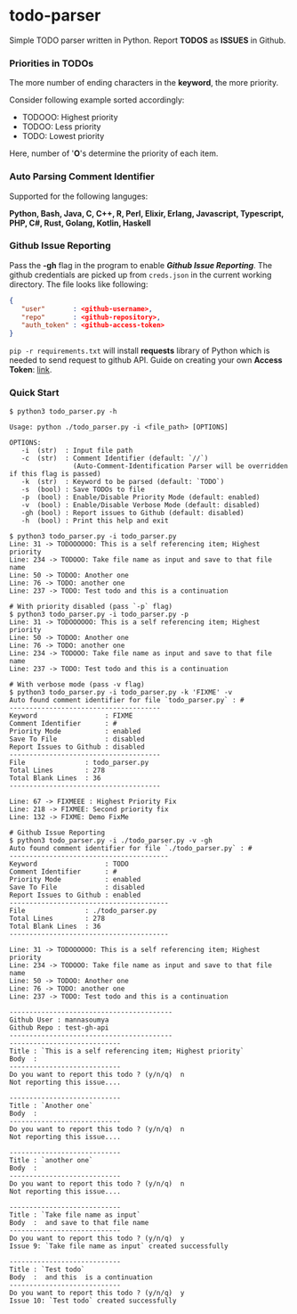# todo-parser
Simple TODO parser written in Python.
Report **TODOS** as **ISSUES** in Github.
### Priorities in TODOs
The more number of ending characters in the **keyword**, the more priority.

Consider following example sorted accordingly:
- TODOOO: Highest priority 
- TODOO: Less priority
- TODO: Lowest priority

Here, number of '**O**'s determine the priority of each item.

### Auto Parsing Comment Identifier
Supported for the following languges:

**Python, Bash, Java, C, C++, R, Perl, Elixir, Erlang, Javascript, Typescript, PHP, C#, Rust, Golang, Kotlin, Haskell**

### Github Issue Reporting

Pass the **-gh** flag in the program to enable ***Github Issue Reporting***. The github credentials are picked up from ```creds.json``` in the current working directory. The file looks like following:
```json
{
   "user"       : <github-username>,
   "repo"       : <github-repository>,
   "auth_token" : <github-access-token>
}
```
```pip -r requirements.txt``` will install **requests** library of Python which is needed to send request to github API.
Guide on creating your own **Access Token**: [link](https://docs.github.com/en/authentication/keeping-your-account-and-data-secure/creating-a-personal-access-token).

### Quick Start

```console
$ python3 todo_parser.py -h

Usage: python ./todo_parser.py -i <file_path> [OPTIONS]

OPTIONS:
   -i  (str)  : Input file path
   -c  (str)  : Comment Identifier (default: `//`)
                (Auto-Comment-Identification Parser will be overridden if this flag is passed)
   -k  (str)  : Keyword to be parsed (default: `TODO`)
   -s  (bool) : Save TODOs to file
   -p  (bool) : Enable/Disable Priority Mode (default: enabled)
   -v  (bool) : Enable/Disable Verbose Mode (default: disabled)
   -gh (bool) : Report issues to Github (default: disabled)
   -h  (bool) : Print this help and exit

$ python3 todo_parser.py -i todo_parser.py
Line: 31 -> TODOOOOOO: This is a self referencing item; Highest priority
Line: 234 -> TODOOO: Take file name as input and save to that file name
Line: 50 -> TODOO: Another one
Line: 76 -> TODO: another one
Line: 237 -> TODO: Test todo and this is a continuation

# With priority disabled (pass `-p` flag)
$ python3 todo_parser.py -i todo_parser.py -p
Line: 31 -> TODOOOOOO: This is a self referencing item; Highest priority
Line: 50 -> TODOO: Another one
Line: 76 -> TODO: another one
Line: 234 -> TODOOO: Take file name as input and save to that file name
Line: 237 -> TODO: Test todo and this is a continuation

# With verbose mode (pass -v flag)
$ python3 todo_parser.py -i todo_parser.py -k 'FIXME' -v
Auto found comment identifier for file `todo_parser.py` : #
--------------------------------------
Keyword                 : FIXME
Comment Identifier      : #
Priority Mode           : enabled
Save To File            : disabled
Report Issues to Github : disabled
--------------------------------------
File               : todo_parser.py
Total Lines        : 278
Total Blank Lines  : 36
--------------------------------------

Line: 67 -> FIXMEEE : Highest Priority Fix
Line: 218 -> FIXMEE: Second priority fix
Line: 132 -> FIXME: Demo FixMe

# Github Issue Reporting
$ python3 todo_parser.py -i ./todo_parser.py -v -gh
Auto found comment identifier for file `./todo_parser.py` : #
----------------------------------------
Keyword                 : TODO
Comment Identifier      : #
Priority Mode           : enabled
Save To File            : disabled
Report Issues to Github : enabled
----------------------------------------
File               : ./todo_parser.py
Total Lines        : 278
Total Blank Lines  : 36
----------------------------------------

Line: 31 -> TODOOOOOO: This is a self referencing item; Highest priority
Line: 234 -> TODOOO: Take file name as input and save to that file name
Line: 50 -> TODOO: Another one
Line: 76 -> TODO: another one
Line: 237 -> TODO: Test todo and this is a continuation

-----------------------------------------
Github User : mannasoumya
Github Repo : test-gh-api
-----------------------------------------
----------------------------
Title : `This is a self referencing item; Highest priority`
Body  :  
----------------------------
Do you want to report this todo ? (y/n/q)  n
Not reporting this issue....

----------------------------
Title : `Another one`
Body  :  
----------------------------
Do you want to report this todo ? (y/n/q)  n
Not reporting this issue....

----------------------------
Title : `another one`
Body  :  
----------------------------
Do you want to report this todo ? (y/n/q)  n
Not reporting this issue....

----------------------------
Title : `Take file name as input`
Body  :  and save to that file name 
----------------------------
Do you want to report this todo ? (y/n/q)  y
Issue 9: `Take file name as input` created successfully

----------------------------
Title : `Test todo`
Body  :  and this  is a continuation
----------------------------
Do you want to report this todo ? (y/n/q)  y
Issue 10: `Test todo` created successfully

```
